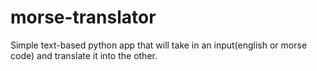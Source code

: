 # morse-translator
Simple text-based python app that will take in an input(english or morse code) and translate it into the other. 

